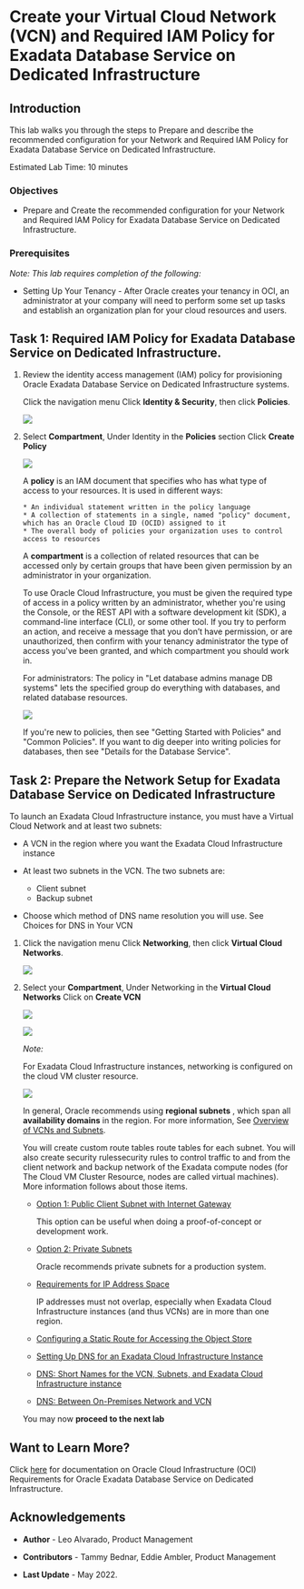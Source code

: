 
<!-- Updated April 5, 2022 -->

# Create your Virtual Cloud Network (VCN) and Required IAM Policy for Exadata Database Service on Dedicated Infrastructure


## Introduction

This lab walks you through the steps to Prepare and describe the recommended configuration for your Network and Required IAM Policy for Exadata Database Service on Dedicated Infrastructure.<!--You will use this database in subsequent labs of this workshop.-->

Estimated Lab Time: 10 minutes




### Objectives

-   Prepare and Create the recommended configuration for your Network and Required IAM Policy for Exadata Database Service on Dedicated Infrastructure.

### Prerequisites

*Note: This lab requires completion of the following:*

* Setting Up Your Tenancy - After Oracle creates your tenancy in OCI, an administrator at your company will need to perform some set up tasks and establish an organization plan for your cloud resources and users.




## Task 1: Required IAM Policy for Exadata Database Service on Dedicated Infrastructure.

1. Review the identity access management (IAM) policy for provisioning Oracle Exadata Database Service on Dedicated Infrastructure systems.

    Click the navigation menu Click **Identity & Security**, then click **Policies**.

     ![](./Images/Lab1/policy.png " ")

2. Select **Compartment**, Under Identity in the **Policies** section Click **Create Policy**

     ![](./Images/Lab1/cpol.png " ")


     A **policy** is an IAM document that specifies who has what type of access to your resources. It is used in different ways:

       * An individual statement written in the policy language
       * A collection of statements in a single, named "policy" document, which has an Oracle Cloud ID (OCID) assigned to it
       * The overall body of policies your organization uses to control access to resources

     A **compartment** is a collection of related resources that can be accessed only by certain groups that have been given permission by an administrator in your organization.

     To use Oracle Cloud Infrastructure, you must be given the required type of access in a policy written by an administrator, whether you're using the Console, or the REST API with a software development kit (SDK), a command-line interface (CLI), or some other tool. If you try to perform an action, and receive a message that you don’t have permission, or are unauthorized, then confirm with your tenancy administrator the type of access you've been granted, and which compartment you should work in.

     For administrators: The policy in "Let database admins manage DB systems" lets the specified group do everything with databases, and related database resources.

     ![](./Images/Lab1/iam.png " ")

     If you're new to policies, then see "Getting Started with Policies" and "Common Policies". If you want to dig deeper into writing policies for databases, then see "Details for the Database Service".

## Task 2: Prepare the Network Setup for Exadata Database Service on Dedicated Infrastructure

 To launch an Exadata Cloud Infrastructure instance, you must have a Virtual Cloud Network and at least two subnets:

 * A VCN in the region where you want the Exadata Cloud Infrastructure instance
 * At least two subnets in the VCN. The two subnets are:

    * Client subnet
    * Backup subnet

 * Choose which method of DNS name resolution you will use. See Choices for DNS in Your VCN

1. Click the navigation menu Click **Networking**, then click **Virtual Cloud Networks**.

    ![](./Images/Lab1/vcn.png " ")

2. Select your **Compartment**, Under Networking in the **Virtual Cloud Networks** Click on **Create VCN**

    ![](./Images/Lab1/createvcn.png " ")

    ![](./Images/Lab1/cvcn.png " ")

    *Note:*

    For Exadata Cloud Infrastructure instances, networking is configured on the cloud VM cluster resource.

    ![](./Images/Lab1/exadbvcn.png " ")

    In general, Oracle recommends using **regional subnets** , which span all **availability domains** in the region. For more information, See <a href="https://docs.oracle.com/iaas/Content/Network/Tasks/managingVCNs_topic-Overview_of_VCNs_and_Subnets.htm#Overview" target="\_blank">Overview of VCNs and Subnets</a>.


    You will create custom route tables route tables for each subnet. You will also create security rulessecurity rules to control traffic to and from the client network and backup network of the Exadata compute nodes (for The Cloud VM Cluster Resource, nodes are called virtual machines). More information follows about those items.

      * <a href="https://docs.oracle.com/en-us/iaas/exadatacloud/exacs/ecs-network-setup.html#GUID-D8296957-E344-4688-B626-42A99E1D164B" target="\_blank">Option 1: Public Client Subnet with Internet Gateway</a>

        This option can be useful when doing a proof-of-concept or development work.

      * <a href="https://docs.oracle.com/en-us/iaas/exadatacloud/exacs/ecs-network-setup.html#GUID-51C3EC2C-20DA-4EE5-B882-CD500FA6F7C6" target="\_blank">Option 2: Private Subnets</a>

        Oracle recommends private subnets for a production system.

      * <a href="https://docs.oracle.com/en-us/iaas/exadatacloud/exacs/ecs-network-setup.html#GUID-D5C577A1-BC11-470F-8A91-77609BBEF1EA" target="\_blank">Requirements for IP Address Space</a>

        IP addresses must not overlap, especially when Exadata Cloud Infrastructure instances (and thus VCNs) are in more than one region.

      * <a href="https://docs.oracle.com/en-us/iaas/exadatacloud/exacs/ecs-network-setup.html#GUID-0D0C113E-602F-4736-936F-9619A0465467" target="\_blank">Configuring a Static Route for Accessing the Object Store</a>

      * <a href="https://docs.oracle.com/en-us/iaas/exadatacloud/exacs/ecs-network-setup.html#GUID-2AE89C4B-71F5-4B97-AC42-54FE395CA87F" target="\_blank">Setting Up DNS for an Exadata Cloud Infrastructure Instance</a>

      * <a href="https://docs.oracle.com/en-us/iaas/exadatacloud/exacs/ecs-network-setup.html#GUID-7ADB66F2-A2B3-4764-89B8-826BBA0A5BBA" target="\_blank">DNS: Short Names for the VCN, Subnets, and Exadata Cloud Infrastructure instance</a>

      * <a href="https://docs.oracle.com/en-us/iaas/exadatacloud/exacs/ecs-network-setup.html#GUID-EA1739CF-001D-4D42-A839-C7BD5B4BA524" target="\_blank">DNS: Between On-Premises Network and VCN</a>




     You may now **proceed to the next lab**




## Want to Learn More?

Click [here](https://docs.oracle.com/en-us/iaas/exadatacloud/exacs/preparing-for-ecc-deployment.html) for documentation on Oracle Cloud Infrastructure (OCI) Requirements for Oracle Exadata Database Service on Dedicated Infrastructure.

## Acknowledgements

* **Author** - Leo Alvarado, Product Management

* **Contributors** - Tammy Bednar, Eddie Ambler, Product Management

* **Last Update** - May 2022.
